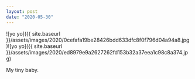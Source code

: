 ```yaml
---
layout: post
date: "2020-05-30"
---
```


![yo yo]({{ site.baseurl }}/assets/images/2020/0cefafa19be28426bdd633dfc8f0f796d04a94a8.jpg)![yo yo]({{ site.baseurl }}/assets/images/2020/ed8979e9a2627262fd153b32a37eea1c98c8a374.jpg)

My tiny baby.

